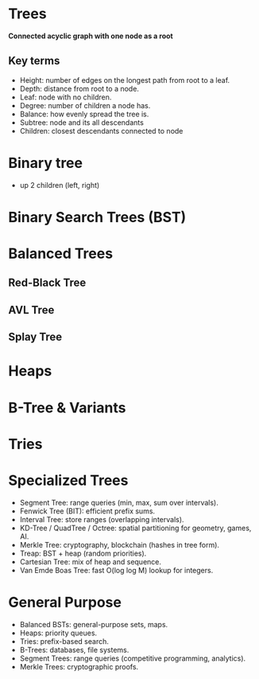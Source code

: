 # Trees
**Connected acyclic graph with one node as a root**

## Key terms
- Height: number of edges on the longest path from root to a leaf.
- Depth: distance from root to a node.
- Leaf: node with no children.
- Degree: number of children a node has.
- Balance: how evenly spread the tree is.
- Subtree: node and its all descendants
- Children: closest descendants connected to node

# Binary tree
- up 2 children (left, right)

# Binary Search Trees (BST)

# Balanced Trees 
## Red-Black Tree
## AVL Tree
## Splay Tree

# Heaps

# B-Tree & Variants

# Tries

# Specialized Trees
- Segment Tree: range queries (min, max, sum over intervals).
- Fenwick Tree (BIT): efficient prefix sums.
- Interval Tree: store ranges (overlapping intervals).
- KD-Tree / QuadTree / Octree: spatial partitioning for geometry, games, AI.
- Merkle Tree: cryptography, blockchain (hashes in tree form).
- Treap: BST + heap (random priorities).
- Cartesian Tree: mix of heap and sequence.
- Van Emde Boas Tree: fast O(log log M) lookup for integers.

# General Purpose
- Balanced BSTs: general-purpose sets, maps.
- Heaps: priority queues.
- Tries: prefix-based search.
- B-Trees: databases, file systems.
- Segment Trees: range queries (competitive programming, analytics).
- Merkle Trees: cryptographic proofs.
